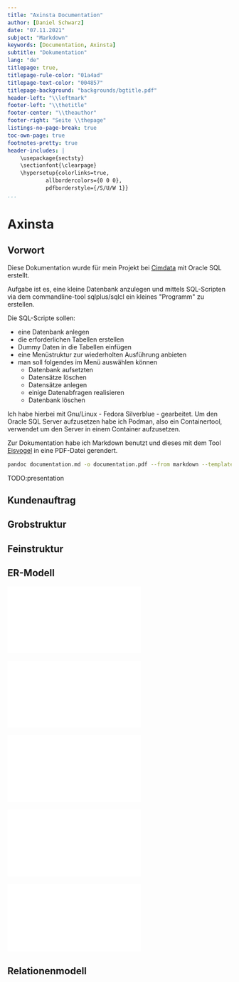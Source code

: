 ```yaml
---
title: "Axinsta Documentation"
author: [Daniel Schwarz]
date: "07.11.2021"
subject: "Markdown"
keywords: [Documentation, Axinsta]
subtitle: "Dokumentation"
lang: "de"
titlepage: true,
titlepage-rule-color: "01a4ad"
titlepage-text-color: "004857"
titlepage-background: "backgrounds/bgtitle.pdf"
header-left: "\\leftmark"
footer-left: "\\thetitle"
footer-center: "\\theauthor"
footer-right: "Seite \\thepage"
listings-no-page-break: true
toc-own-page: true
footnotes-pretty: true
header-includes: |
    \usepackage{sectsty}
    \sectionfont{\clearpage}
    \hypersetup{colorlinks=true,
            allbordercolors={0 0 0},
            pdfborderstyle={/S/U/W 1}}
...
```


# Axinsta

## Vorwort

Diese Dokumentation wurde für mein Projekt bei [Cimdata](https://www.cimdata.de/)
mit Oracle SQL erstellt.

Aufgabe ist es, eine kleine Datenbank anzulegen und mittels SQL-Scripten via
dem commandline-tool sqlplus/sqlcl ein kleines "Programm" zu erstellen.

Die SQL-Scripte sollen:

- eine Datenbank anlegen
- die erforderlichen Tabellen erstellen
- Dummy Daten in die Tabellen einfügen
- eine Menüstruktur zur wiederholten Ausführung anbieten
- man soll folgendes im Menü auswählen können
  - Datenbank aufsetzten
  - Datensätze löschen
  - Datensätze anlegen
  - einige Datenabfragen realisieren
  - Datenbank löschen

Ich habe hierbei mit Gnu/Linux - Fedora Silverblue - gearbeitet. Um den Oracle
SQL Server aufzusetzen habe ich Podman, also ein Containertool, verwendet um
den Server in einem Container aufzusetzen.

Zur Dokumentation habe ich Markdown benutzt und dieses mit
dem Tool [Eisvogel](https://github.com/Wandmalfarbe/pandoc-latex-template) in eine PDF-Datei gerendert.

```{.bash caption="Eisvogel cl-Befehl"}
pandoc documentation.md -o documentation.pdf --from markdown --template eisvogel -V lang=de --shift-heading-level-by=-1 --toc --number-sections --listings
```

TODO:presentation

## Kundenauftrag

## Grobstruktur

## Feinstruktur

## ER-Modell

![ER-Model](img/testpdf.pdf)

![ER-Model](img/testpdf.pdf)

![ER-Model](img/testpdf.pdf)

![ER-Model](img/testpdf.pdf)

![ER-Model](img/testpdf.pdf)

## Relationenmodell

